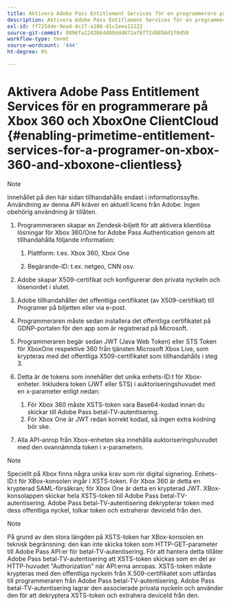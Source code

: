 ```yaml
---
title: Aktivera Adobe Pass Entitlement Services för en programmerare på Xbox 360 och XboxOne ClientCloud
description: Aktivera Adobe Pass Entitlement Services för en programmerare på Xbox 360 och XboxOne ClientCloud
exl-id: ff7254de-9ea4-4c27-a186-d1c2eea12222
source-git-commit: 8896fa2242664d09ddd871af8f72d8858d1f0d50
workflow-type: tm+mt
source-wordcount: '444'
ht-degree: 0%

---
```


# Aktivera Adobe Pass Entitlement Services för en programmerare på Xbox 360 och XboxOne ClientCloud {#enabling-primetime-entitlement-services-for-a-programer-on-xbox-360-and-xboxone-clientless}

>[!NOTE]
>
>Innehållet på den här sidan tillhandahålls endast i informationssyfte. Användning av denna API kräver en aktuell licens från Adobe. Ingen obehörig användning är tillåten.




1. Programmeraren skapar en Zendesk-biljett för att aktivera klientlösa lösningar för Xbox 360/One for Adobe Pass Authentication genom att tillhandahålla följande information:

   1. Plattform: t.ex. Xbox 360, Xbox One

   1. Begärande-ID: t.ex. netgeo, CNN osv.

1. Adobe skapar X509-certifikat och konfigurerar den privata nyckeln och lösenordet i slutet.

1. Adobe tillhandahåller det offentliga certifikatet (av X509-certifikat) till Programer på biljetten eller via e-post.

1. Programmeraren måste sedan installera det offentliga certifikatet på GDNP-portalen för den app som är registrerad på Microsoft.

1. Programmeraren begär sedan JWT (Java Web Token) eller STS Token för XboxOne respektive 360 från tjänsten Microsoft Xbox Live, som krypteras med det offentliga X509-certifikatet som tillhandahålls i steg 3.

1. Detta är de tokens som innehåller det unika enhets-ID:t för Xbox-enheter. Inkludera token (JWT eller STS) i auktoriseringshuvudet med en x-parameter enligt nedan:

   1. För Xbox 360 måste XSTS-token vara Base64-kodad innan du skickar till Adobe Pass betal-TV-autentisering.
   1. För Xbox One är JWT redan korrekt kodad, så ingen extra kodning bör ske.

1. Alla API-anrop från Xbox-enheten ska innehålla auktoriseringshuvudet med den ovannämnda token i x-parametern.



>[!NOTE]
>
>Speciellt på Xbox finns några unika krav som rör digital signering. Enhets-ID:t för XBox-konsolen ingår i XSTS-token.  För Xbox 360 är detta en krypterad SAML-försäkran; för Xbox One är detta en krypterad JWT. XBox-konsolappen skickar hela XSTS-token till Adobe Pass betal-TV-autentisering. Adobe Pass betal-TV-autentisering dekrypterar token med dess offentliga nyckel, tolkar token och extraherar deviceId från den.

>[!NOTE]
>
>På grund av den stora längden på XSTS-token har XBox-konsolen en teknisk begränsning: den kan inte skicka token som HTTP-GET-parameter till Adobe Pass API:er för betal-TV-autentisering. För att hantera detta tillåter Adobe Pass betal-TV-autentisering att XSTS-token skickas som en del av HTTP-huvudet &quot;Authorization&quot; när API:erna anropas. XSTS-token måste krypteras med den offentliga nyckeln från X.509-certifikatet som utfärdas till programmeraren från Adobe Pass betal-TV-autentisering. Adobe Pass betal-TV-autentisering lagrar den associerade privata nyckeln och använder den för att dekryptera XSTS-token och extrahera deviceId från den.
